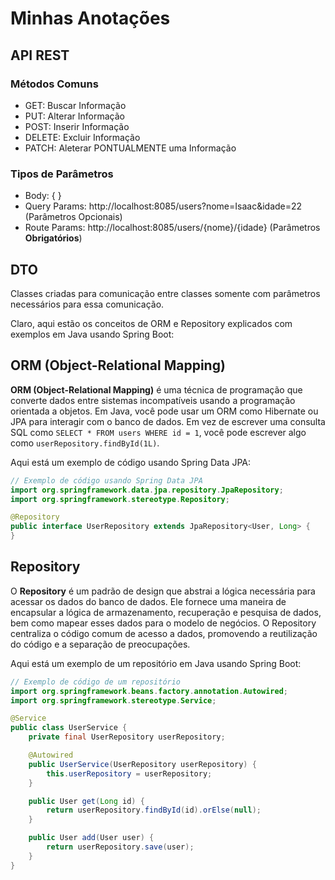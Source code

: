 # Minhas Anotações

## API REST

 ### Métodos Comuns
  - GET: Buscar Informação
  - PUT: Alterar Informação
  - POST: Inserir Informação
  - DELETE: Excluir Informação
  - PATCH: Aleterar PONTUALMENTE uma Informação

 ### Tipos de Parâmetros
  - Body: { }
  - Query Params: http://localhost:8085/users?nome=Isaac&idade=22 (Parâmetros Opcionais)
  - Route Params: http://localhost:8085/users/{nome}/{idade} (Parâmetros **Obrigatórios**)

## DTO
Classes criadas para comunicação entre classes somente com parâmetros necessários para essa comunicação.

Claro, aqui estão os conceitos de ORM e Repository explicados com exemplos em Java usando Spring Boot:

## ORM (Object-Relational Mapping)
**ORM (Object-Relational Mapping)** é uma técnica de programação que converte dados entre sistemas incompatíveis usando a programação orientada a objetos. Em Java, você pode usar um ORM como Hibernate ou JPA para interagir com o banco de dados. Em vez de escrever uma consulta SQL como `SELECT * FROM users WHERE id = 1`, você pode escrever algo como `userRepository.findById(1L)`.

Aqui está um exemplo de código usando Spring Data JPA:

```java
// Exemplo de código usando Spring Data JPA
import org.springframework.data.jpa.repository.JpaRepository;
import org.springframework.stereotype.Repository;

@Repository
public interface UserRepository extends JpaRepository<User, Long> {
}
```

## Repository
O **Repository** é um padrão de design que abstrai a lógica necessária para acessar os dados do banco de dados. Ele fornece uma maneira de encapsular a lógica de armazenamento, recuperação e pesquisa de dados, bem como mapear esses dados para o modelo de negócios. O Repository centraliza o código comum de acesso a dados, promovendo a reutilização do código e a separação de preocupações.

Aqui está um exemplo de um repositório em Java usando Spring Boot:

```java
// Exemplo de código de um repositório
import org.springframework.beans.factory.annotation.Autowired;
import org.springframework.stereotype.Service;

@Service
public class UserService {
    private final UserRepository userRepository;

    @Autowired
    public UserService(UserRepository userRepository) {
        this.userRepository = userRepository;
    }

    public User get(Long id) {
        return userRepository.findById(id).orElse(null);
    }

    public User add(User user) {
        return userRepository.save(user);
    }
}
```